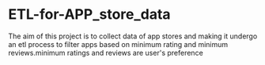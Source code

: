 # ETL-for-APP_store_data
The aim of this project is to collect data of app stores and making it undergo an etl process to filter apps based on minimum rating and minimum reviews.minimum ratings and reviews are user's preference

